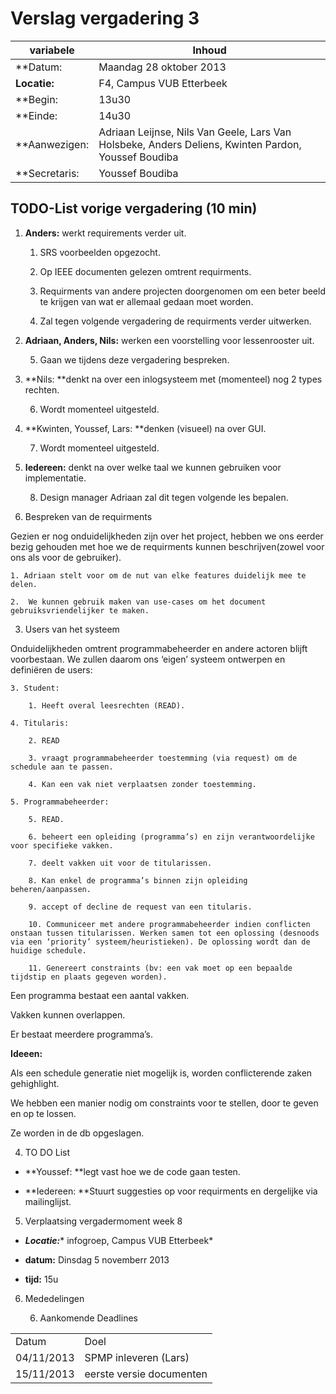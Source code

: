 # Verslag vergadering 3

variabele	|Inhoud
---		|---
**Datum:	|Maandag 28 oktober 2013
**Locatie:** 	|F4, Campus VUB Etterbeek
**Begin:	|13u30
**Einde: 	|14u30
**Aanwezigen:	|Adriaan Leijnse, Nils Van Geele, Lars Van Holsbeke, Anders Deliens, Kwinten Pardon, Youssef Boudiba
**Secretaris:	|Youssef Boudiba

## TODO-List vorige vergadering (10 min)

1. **Anders:** werkt requirements verder uit.

    1. SRS voorbeelden opgezocht.

    2. Op IEEE documenten gelezen omtrent requirments.

    3. Requirments van andere projecten doorgenomen om een beter beeld te krijgen van wat er allemaal gedaan moet worden.

    4. Zal tegen volgende vergadering de requirments verder uitwerken.

2. **Adriaan, Anders, Nils:** werken een voorstelling voor lessenrooster uit.

    5. Gaan we tijdens deze vergadering bespreken.

3. **Nils: **denkt na over een inlogsysteem met (momenteel) nog 2 types rechten.

    6. Wordt momenteel uitgesteld.

4. **Kwinten, Youssef, Lars: **denken (visueel) na over GUI.

    7. Wordt momenteel uitgesteld.

5. **Iedereen:** denkt na over welke taal we kunnen gebruiken voor implementatie.

    8. Design manager Adriaan zal dit tegen volgende les bepalen.

2. Bespreken van de requirments 

Gezien er nog onduidelijkheden zijn over het project, hebben we ons eerder bezig gehouden met hoe we de requirments kunnen beschrijven(zowel voor ons als voor de gebruiker).

    1. Adriaan stelt voor om de nut van elke features duidelijk mee te delen. 

    2.  We kunnen gebruik maken van use-cases om het document gebruiksvriendelijker te maken.

3. Users van het systeem 

Onduidelijkheden omtrent programmabeheerder en andere actoren blijft voorbestaan. We zullen daarom ons ‘eigen’ systeem ontwerpen en definiëren de users:

    3. Student:

        1. Heeft overal leesrechten (READ).

    4. Titularis:

        2. READ

        3. vraagt programmabeheerder toestemming (via request) om de schedule aan te passen.

        4. Kan een vak niet verplaatsen zonder toestemming.

    5. Programmabeheerder:

        5. READ.

        6. beheert een opleiding (programma’s) en zijn verantwoordelijke voor specifieke vakken.

        7. deelt vakken uit voor de titularissen.

        8. Kan enkel de programma’s binnen zijn opleiding beheren/aanpassen.

        9. accept of decline de request van een titularis.

        10. Communiceer met andere programmabeheerder indien conflicten onstaan tussen titularissen. Werken samen tot een oplossing (desnoods via een ‘priority’ systeem/heuristieken). De oplossing wordt dan de huidige schedule.

        11. Genereert constraints (bv: een vak moet op een bepaalde tijdstip en plaats gegeven worden).

Een programma bestaat een aantal vakken. 

Vakken kunnen overlappen.

Er bestaat meerdere programma’s.

**Ideeen:**

Als een schedule generatie niet mogelijk is, worden conflicterende zaken gehighlight.

We hebben een manier nodig om constraints voor te stellen, door te geven en op te lossen. 

Ze worden in de db  opgeslagen.

4. TO DO List

* **Youssef: **legt vast hoe we de code gaan testen.

* **Iedereen: **Stuurt suggesties op voor requirments en dergelijke via mailinglijst.

5. Verplaatsing vergadermoment week 8

* **_Locatie:_*** 	infogroep, Campus VUB Etterbeek*

* **datum:** 	Dinsdag 5 novemberr 2013

* **tijd:** 		15u

6. Mededelingen

    6. Aankomende Deadlines	

<table>
  <tr>
    <td>Datum</td>
    <td>Doel</td>
  </tr>
  <tr>
    <td>04/11/2013</td>
    <td>SPMP inleveren (Lars)</td>
  </tr>
  <tr>
    <td>15/11/2013</td>
    <td>eerste versie documenten</td>
  </tr>
</table>


